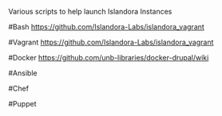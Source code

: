 Various scripts to help launch Islandora Instances

#Bash
<https://github.com/Islandora-Labs/islandora_vagrant>

#Vagrant
<https://github.com/Islandora-Labs/islandora_vagrant>

#Docker
<https://github.com/unb-libraries/docker-drupal/wiki>

#Ansible


#Chef


#Puppet